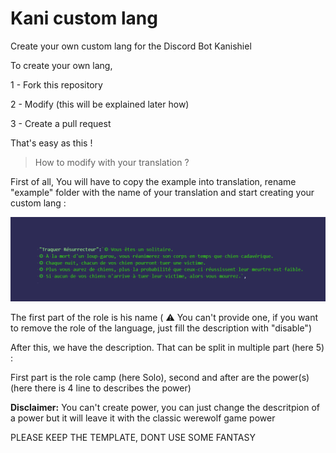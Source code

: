 # Kani custom lang
Create your own custom lang for the Discord Bot Kanishiel

To create your own lang, 

 1 - Fork this repository
 
 2 - Modify (this will be explained later how)
 
 3 - Create a pull request


That's easy as this !



> How to modify with your translation ? 

First of all, 
You will have to copy the example into translation, rename "example" folder with the name of your translation and start creating your custom lang :

![Role Example](docs/roleexample.png)

The first part of the role is his name ( ⚠️ You can't provide one, if you want to remove the role of the language, just fill the description with "disable")

After this, we have the description. That can be split in multiple part (here 5) :

First part is the role camp (here Solo), second and after are the power(s) (here there is 4 line to describes the power)

**Disclaimer:** You can't create power, you can just change the descritpion of a power but it will leave it with the classic werewolf game power

PLEASE KEEP THE TEMPLATE, DONT USE SOME FANTASY
